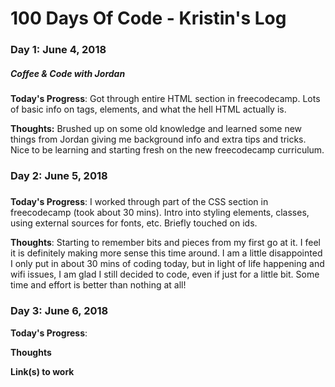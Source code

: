# 100 Days Of Code - Kristin's Log

### Day 1: June 4, 2018 
##### Coffee & Code with Jordan

**Today's Progress**: Got through entire HTML section in freecodecamp. Lots of basic info on tags, elements, and what the hell HTML actually is.

**Thoughts:** Brushed up on some old knowledge and learned some new things from Jordan giving me background info and extra tips and tricks. Nice to be learning and starting fresh on the new freecodecamp curriculum. 


### Day 2: June 5, 2018
##### 

**Today's Progress**: I worked through part of the CSS section in freecodecamp (took about 30 mins). Intro into styling elements, classes, using external sources for fonts, etc. Briefly touched on ids.

**Thoughts**: Starting to remember bits and pieces from my first go at it. I feel it is definitely making more sense this time around. I am a little disappointed I only put in about 30 mins of coding today, but in light of life happening and wifi issues, I am glad I still decided to code, even if just for a little bit. Some time and effort is better than nothing at all!


### Day 3: June 6, 2018

**Today's Progress**: 

**Thoughts** 

**Link(s) to work**
